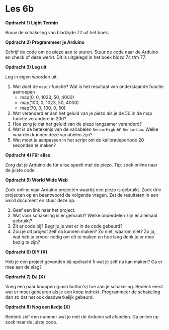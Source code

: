 # Les 6b

**Opdracht 1) Light Termin**

Bouw de schakeling van bladzijde 72 uit het boek.

**Opdracht 2) Programmeer je Arduino**

Schrijf de code om de piezo aan te sturen. Stuur de code naar de Arduino en check of deze werkt. Dit is uitgelegd in het boek bldzd 74 t/m 77.

**Opdracht 3) Leg uit**

Leg in eigen woorden uit:

1. Wat doet de `map()` functie? Wat is het resultaat van onderstaande functie aanroepen
   * map(0, 0, 1023, 50, 4000)
   * map(100, 0, 1023, 50, 4000)
   * map(70, 0, 100, 0, 50)
2. Wat veranderd er aan het geluid van je piezo als je de 50 in de map functie veranderd in 200?
3. Hoe zorg je dat het geluid van de piezo langzamer veranderd?
4. Wat is de betekenis van de variabelen `SensorHigh` en `SensorLow`. Welke waarden kunnen deze variabelen zijn?
5. Wat moet je aanpassen in het script om de kalibratieperiode 20 seconden te maken?

**Opdracht 4) Für elise**

Zorg dat je Arduino de für elise speelt met de piezo. Tip: zoek online naar de juiste code.

**Opdracht 5) World Wide Web**

Zoek online naar Arduino projecten waarbij een piezo is gebruikt. Zoek drie projecten op en beantwoord de volgende vragen. Zet de resultaten in een word document en stuur deze op:

1. Geef een link naar het project.
2. Wat voor schakeling is er gemaakt? Welke onderdelen zijn er allemaal gebruikt?
3. Zit er code bij? Begrijp je wat er in de code gebeurd?
4. Zou je dit project zelf na kunnen maken? Zo niet, waarom niet? Zo ja, wat heb je ervoor nodig om dit te maken en hoe lang denk je er mee bezig te zijn?

**Opdracht 6) DIY (X)**

Heb je een project gevonden bij opdracht 5 wat je zelf na kan maken? Ga er mee aan de slag?

**Opdracht 7) DJ (X)**

Voeg een paar knoppen (push button's) toe aan je schakeling. Bedenk eerst wat er moet gebeuren als je een knop indrukt. Programmeer de schakeling dan zo dat het ook daadwerkelijk gebeurd.

**Opdracht 8) Nog een liedje (X)**

Bedenk zelf een nummer wat je met de Arduino wil afspelen. Ga online op zoek naar de juiste code.
